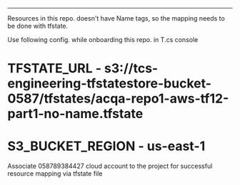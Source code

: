 ---

Resources in this repo. doesn't have Name tags, so the mapping needs to be done with tfstate.

Use following config. while onboarding this repo. in T.cs console

# TFSTATE_URL - s3://tcs-engineering-tfstatestore-bucket-0587/tfstates/acqa-repo1-aws-tf12-part1-no-name.tfstate
# S3_BUCKET_REGION - us-east-1

Associate 058789384427 cloud account to the project for successful resource mapping via tfstate file
